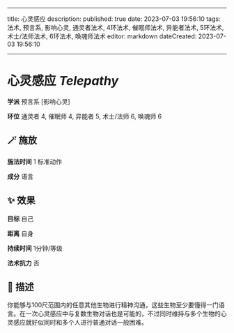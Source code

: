 
---
title: 心灵感应
description: 
published: true
date: 2023-07-03 19:56:10
tags: 法术, 预言系, 影响心灵, 通灵者法术, 4环法术, 催眠师法术, 异能者法术, 5环法术, 术士/法师法术, 6环法术, 唤魂师法术
editor: markdown
dateCreated: 2023-07-03 19:56:10

---

# **心灵感应** *Telepathy*

**学派** 预言系 \[影响心灵\] 

**环位** 通灵者 4, 催眠师 4, 异能者 5, 术士/法师 6, 唤魂师 6

## 🪄 施放

**施法时间** 1 标准动作

**成分** 语言

## ✨ 效果 

**目标** 自己 

**距离** 自身  

**持续时间** 1分钟/等级 

**法术抗力** 否

## 📖 描述

你能够与100尺范围内的任意其他生物进行精神沟通，这些生物至少要懂得一门语言。在一次心灵感应中与复数生物对话也是可能的，不过同时维持与多个生物的心灵感应就好似同时和多个人进行普通对话一般困难。
    